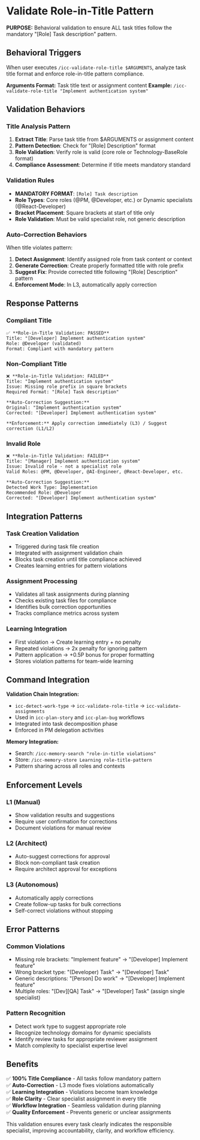 # Validate Role-in-Title Pattern

**PURPOSE:** Behavioral validation to ensure ALL task titles follow the mandatory "[Role] Task description" pattern.

## Behavioral Triggers

When user executes `/icc-validate-role-title $ARGUMENTS`, analyze task title format and enforce role-in-title pattern compliance.

**Arguments Format:** Task title text or assignment content
**Example:** `/icc-validate-role-title "Implement authentication system"`

## Validation Behaviors

### Title Analysis Pattern
1. **Extract Title**: Parse task title from $ARGUMENTS or assignment content
2. **Pattern Detection**: Check for "[Role] Description" format
3. **Role Validation**: Verify role is valid (core role or Technology-BaseRole format)
4. **Compliance Assessment**: Determine if title meets mandatory standard

### Validation Rules
- **MANDATORY FORMAT**: `[Role] Task description`
- **Role Types**: Core roles (@PM, @Developer, etc.) or Dynamic specialists (@React-Developer)
- **Bracket Placement**: Square brackets at start of title only
- **Role Validation**: Must be valid specialist role, not generic description

### Auto-Correction Behaviors
When title violates pattern:
1. **Detect Assignment**: Identify assigned role from task content or context
2. **Generate Correction**: Create properly formatted title with role prefix
3. **Suggest Fix**: Provide corrected title following "[Role] Description" pattern
4. **Enforcement Mode**: In L3, automatically apply correction

## Response Patterns

### Compliant Title
```
✅ **Role-in-Title Validation: PASSED**
Title: "[Developer] Implement authentication system"
Role: @Developer (validated)
Format: Compliant with mandatory pattern
```

### Non-Compliant Title
```
❌ **Role-in-Title Validation: FAILED**
Title: "Implement authentication system"
Issue: Missing role prefix in square brackets
Required Format: "[Role] Task description"

**Auto-Correction Suggestion:**
Original: "Implement authentication system"  
Corrected: "[Developer] Implement authentication system"

**Enforcement:** Apply correction immediately (L3) / Suggest correction (L1/L2)
```

### Invalid Role
```
❌ **Role-in-Title Validation: FAILED**
Title: "[Manager] Implement authentication system"
Issue: Invalid role - not a specialist role
Valid Roles: @PM, @Developer, @AI-Engineer, @React-Developer, etc.

**Auto-Correction Suggestion:**
Detected Work Type: Implementation
Recommended Role: @Developer
Corrected: "[Developer] Implement authentication system"
```

## Integration Patterns

### Task Creation Validation
- Triggered during task file creation
- Integrated with assignment validation chain
- Blocks task creation until title compliance achieved
- Creates learning entries for pattern violations

### Assignment Processing
- Validates all task assignments during planning
- Checks existing task files for compliance
- Identifies bulk correction opportunities
- Tracks compliance metrics across system

### Learning Integration
- First violation → Create learning entry + no penalty
- Repeated violations → 2x penalty for ignoring pattern
- Pattern application → +0.5P bonus for proper formatting
- Stores violation patterns for team-wide learning

## Command Integration

**Validation Chain Integration:**
- `icc-detect-work-type` → `icc-validate-role-title` → `icc-validate-assignments`
- Used in `icc-plan-story` and `icc-plan-bug` workflows
- Integrated into task decomposition phase
- Enforced in PM delegation activities

**Memory Integration:**
- Search: `/icc-memory-search "role-in-title violations"`
- Store: `/icc-memory-store Learning role-title-pattern`
- Pattern sharing across all roles and contexts

## Enforcement Levels

### L1 (Manual)
- Show validation results and suggestions
- Require user confirmation for corrections
- Document violations for manual review

### L2 (Architect)
- Auto-suggest corrections for approval
- Block non-compliant task creation
- Require architect approval for exceptions

### L3 (Autonomous)
- Automatically apply corrections
- Create follow-up tasks for bulk corrections
- Self-correct violations without stopping

## Error Patterns

### Common Violations
- Missing role brackets: "Implement feature" → "[Developer] Implement feature"
- Wrong bracket type: "(Developer) Task" → "[Developer] Task"  
- Generic descriptions: "[Person] Do work" → "[Developer] Implement feature"
- Multiple roles: "[Dev][QA] Task" → "[Developer] Task" (assign single specialist)

### Pattern Recognition
- Detect work type to suggest appropriate role
- Recognize technology domains for dynamic specialists
- Identify review tasks for appropriate reviewer assignment
- Match complexity to specialist expertise level

## Benefits

✅ **100% Title Compliance** - All tasks follow mandatory pattern  
✅ **Auto-Correction** - L3 mode fixes violations automatically  
✅ **Learning Integration** - Violations become team knowledge  
✅ **Role Clarity** - Clear specialist assignment in every title  
✅ **Workflow Integration** - Seamless validation during planning  
✅ **Quality Enforcement** - Prevents generic or unclear assignments  

This validation ensures every task clearly indicates the responsible specialist, improving accountability, clarity, and workflow efficiency.